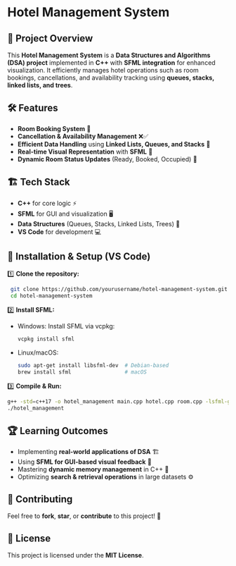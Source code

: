 # Hotel Management System

## 📌 Project Overview

This **Hotel Management System** is a **Data Structures and Algorithms (DSA) project** implemented in **C++** with **SFML integration** for enhanced visualization. It efficiently manages hotel operations such as room bookings, cancellations, and availability tracking using **queues, stacks, linked lists, and trees**.

## 🛠️ Features

- **Room Booking System** 📅
- **Cancellation & Availability Management** ❌✅
- **Efficient Data Handling** using **Linked Lists, Queues, and Stacks** 📂
- **Real-time Visual Representation** with **SFML** 🎨
- **Dynamic Room Status Updates** (Ready, Booked, Occupied) 🏨

## 🏗️ Tech Stack

- **C++** for core logic ⚡
- **SFML** for GUI and visualization 🖥️
- **Data Structures** (Queues, Stacks, Linked Lists, Trees) 🔗
- **VS Code** for development 💻

## 🚀 Installation & Setup (VS Code)

1️⃣ **Clone the repository:**

```sh
 git clone https://github.com/yourusername/hotel-management-system.git
 cd hotel-management-system
```

2️⃣ **Install SFML:**

- Windows: Install SFML via vcpkg:
  ```sh
  vcpkg install sfml
  ```
- Linux/macOS:
  ```sh
  sudo apt-get install libsfml-dev  # Debian-based
  brew install sfml                 # macOS
  ```

3️⃣ **Compile & Run:**

```sh
g++ -std=c++17 -o hotel_management main.cpp hotel.cpp room.cpp -lsfml-graphics -lsfml-window -lsfml-system
./hotel_management
```

## 🏆 Learning Outcomes

- Implementing **real-world applications of DSA** 🏗️
- Using **SFML for GUI-based visual feedback** 🎨
- Mastering **dynamic memory management** in C++ 🧠
- Optimizing **search & retrieval operations** in large datasets ⚙️

## 🤝 Contributing

Feel free to **fork**, **star**, or **contribute** to this project! 🎯

## 📜 License

This project is licensed under the **MIT License**.
